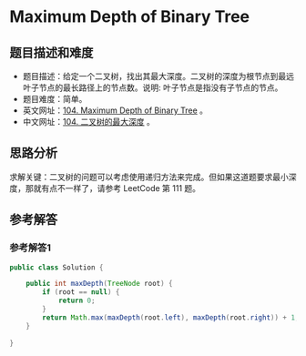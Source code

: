 # Maximum Depth of Binary Tree

## 题目描述和难度
+ 题目描述：给定一个二叉树，找出其最大深度。二叉树的深度为根节点到最远叶子节点的最长路径上的节点数。说明: 叶子节点是指没有子节点的节点。
+ 题目难度：简单。
+ 英文网址：[104. Maximum Depth of Binary Tree](https://leetcode.com/problems/maximum-depth-of-binary-tree/description/)  。
+ 中文网址：[104. 二叉树的最大深度](https://leetcode-cn.com/problems/maximum-depth-of-binary-tree/description/)  。
## 思路分析
求解关键：二叉树的问题可以考虑使用递归方法来完成。但如果这道题要求最小深度，那就有点不一样了，请参考 LeetCode 第 111 题。
## 参考解答
### 参考解答1

```java
public class Solution {

    public int maxDepth(TreeNode root) {
        if (root == null) {
            return 0;
        }
        return Math.max(maxDepth(root.left), maxDepth(root.right)) + 1;
    }
    
}
```